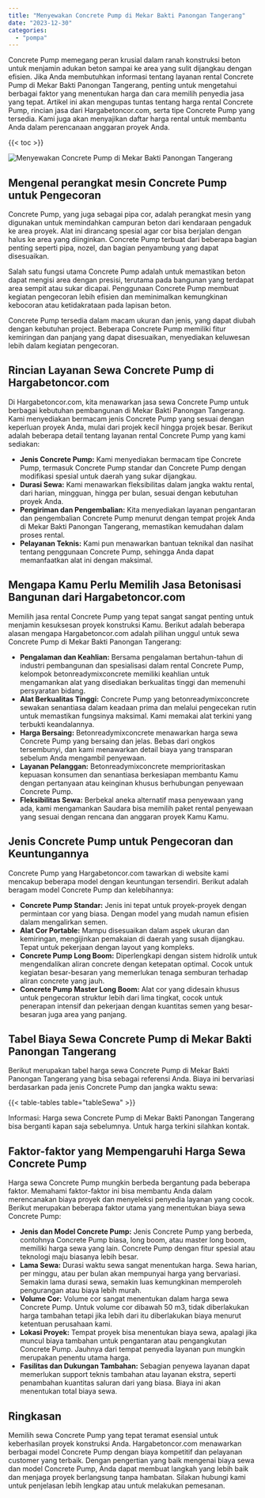 ```yaml
---
title: "Menyewakan Concrete Pump di Mekar Bakti Panongan Tangerang"
date: "2023-12-30"
categories: 
  - "pompa"
---
```




Concrete Pump memegang peran krusial dalam ranah konstruksi beton untuk menjamin adukan beton sampai ke area yang sulit dijangkau dengan efisien. Jika Anda membutuhkan informasi tentang layanan rental Concrete Pump di Mekar Bakti Panongan Tangerang, penting untuk mengetahui berbagai faktor yang menentukan harga dan cara memilih penyedia jasa yang tepat. Artikel ini akan mengupas tuntas tentang harga rental Concrete Pump, rincian jasa dari Hargabetoncor.com, serta tipe Concrete Pump yang tersedia. Kami juga akan menyajikan daftar harga rental untuk membantu Anda dalam perencanaan anggaran proyek Anda.

{{< toc >}}

![Menyewakan Concrete Pump di Mekar Bakti Panongan Tangerang](https://hargareadymixid.github.io/pompa/concrete-pump%20(19).png)

## Mengenal perangkat mesin Concrete Pump untuk Pengecoran

Concrete Pump, yang juga sebagai pipa cor, adalah perangkat mesin yang digunakan untuk memindahkan campuran beton dari kendaraan pengaduk ke area proyek. Alat ini dirancang spesial agar cor bisa berjalan dengan halus ke area yang diinginkan. Concrete Pump terbuat dari beberapa bagian penting seperti pipa, nozel, dan bagian penyambung yang dapat disesuaikan.

Salah satu fungsi utama Concrete Pump adalah untuk memastikan beton dapat mengisi area dengan presisi, terutama pada bangunan yang terdapat area sempit atau sukar dicapai. Penggunaan Concrete Pump membuat kegiatan pengecoran lebih efisien dan meminimalkan kemungkinan kebocoran atau ketidakrataan pada lapisan beton.

Concrete Pump tersedia dalam macam ukuran dan jenis, yang dapat diubah dengan kebutuhan project. Beberapa Concrete Pump memiliki fitur kemiringan dan panjang yang dapat disesuaikan, menyediakan keluwesan lebih dalam kegiatan pengecoran.

## Rincian Layanan Sewa Concrete Pump di Hargabetoncor.com

Di Hargabetoncor.com, kita menawarkan jasa sewa Concrete Pump untuk berbagai kebutuhan pembangunan di Mekar Bakti Panongan Tangerang. Kami menyediakan bermacam jenis Concrete Pump yang sesuai dengan keperluan proyek Anda, mulai dari projek kecil hingga projek besar. Berikut adalah beberapa detail tentang layanan rental Concrete Pump yang kami sediakan:

- **Jenis Concrete Pump:** Kami menyediakan bermacam tipe Concrete Pump, termasuk Concrete Pump standar dan Concrete Pump dengan modifikasi spesial untuk daerah yang sukar dijangkau.
- **Durasi Sewa:** Kami menawarkan fleksibilitas dalam jangka waktu rental, dari harian, mingguan, hingga per bulan, sesuai dengan kebutuhan proyek Anda.
- **Pengiriman dan Pengembalian:** Kita menyediakan layanan pengantaran dan pengembalian Concrete Pump menurut dengan tempat projek Anda di Mekar Bakti Panongan Tangerang, memastikan kemudahan dalam proses rental.
- **Pelayanan Teknis:** Kami pun menawarkan bantuan teknikal dan nasihat tentang penggunaan Concrete Pump, sehingga Anda dapat memanfaatkan alat ini dengan maksimal.

## Mengapa Kamu Perlu Memilih Jasa Betonisasi Bangunan dari Hargabetoncor.com

Memilih jasa rental Concrete Pump yang tepat sangat sangat penting untuk menjamin kesuksesan proyek konstruksi Kamu. Berikut adalah beberapa alasan mengapa Hargabetoncor.com adalah pilihan unggul untuk sewa Concrete Pump di Mekar Bakti Panongan Tangerang:

- **Pengalaman dan Keahlian:** Bersama pengalaman bertahun-tahun di industri pembangunan dan spesialisasi dalam rental Concrete Pump, kelompok betonreadymixconcrete memiliki keahlian untuk mengamankan alat yang disediakan berkualitas tinggi dan memenuhi persyaratan bidang.
- **Alat Berkualitas Tinggi:** Concrete Pump yang betonreadymixconcrete sewakan senantiasa dalam keadaan prima dan melalui pengecekan rutin untuk memastikan fungsinya maksimal. Kami memakai alat terkini yang terbukti keandalannya.
- **Harga Bersaing:** Betonreadymixconcrete menawarkan harga sewa Concrete Pump yang bersaing dan jelas. Bebas dari ongkos tersembunyi, dan kami menawarkan detail biaya yang transparan sebelum Anda mengambil penyewaan.
- **Layanan Pelanggan:** Betonreadymixconcrete memprioritaskan kepuasan konsumen dan senantiasa berkesiapan membantu Kamu dengan pertanyaan atau keinginan khusus berhubungan penyewaan Concrete Pump.
- **Fleksibilitas Sewa:** Berbekal aneka alternatif masa penyewaan yang ada, kami mengamankan Saudara bisa memilih paket rental penyewaan yang sesuai dengan rencana dan anggaran proyek Kamu Kamu.

## Jenis Concrete Pump untuk Pengecoran dan Keuntungannya

Concrete Pump yang Hargabetoncor.com tawarkan di website kami mencakup beberapa model dengan keuntungan tersendiri. Berikut adalah beragam model Concrete Pump dan kelebihannya:

- **Concrete Pump Standar:** Jenis ini tepat untuk proyek-proyek dengan permintaan cor yang biasa. Dengan model yang mudah namun efisien dalam mengalirkan semen.
- **Alat Cor Portable:** Mampu disesuaikan dalam aspek ukuran dan kemiringan, mengijinkan pemakaian di daerah yang susah dijangkau. Tepat untuk pekerjaan dengan layout yang kompleks.
- **Concrete Pump Long Boom:** Diperlengkapi dengan sistem hidrolik untuk mengendalikan aliran concrete dengan ketepatan optimal. Cocok untuk kegiatan besar-besaran yang memerlukan tenaga semburan terhadap aliran concrete yang jauh.
- **Concrete Pump Master Long Boom:** Alat cor yang didesain khusus untuk pengecoran struktur lebih dari lima tingkat, cocok untuk penerapan intensif dan pekerjaan dengan kuantitas semen yang besar-besaran juga area yang panjang.

## Tabel Biaya Sewa Concrete Pump di Mekar Bakti Panongan Tangerang

Berikut merupakan tabel harga sewa Concrete Pump di Mekar Bakti Panongan Tangerang yang bisa sebagai referensi Anda. Biaya ini bervariasi berdasarkan pada jenis Concrete Pump dan jangka waktu sewa:

{{< table-tables table="tableSewa" >}}

Informasi: Harga sewa Concrete Pump di Mekar Bakti Panongan Tangerang bisa berganti kapan saja sebelumnya. Untuk harga terkini silahkan kontak.

## Faktor-faktor yang Mempengaruhi Harga Sewa Concrete Pump

Harga sewa Concrete Pump mungkin berbeda bergantung pada beberapa faktor. Memahami faktor-faktor ini bisa membantu Anda dalam merencanakan biaya proyek dan menyeleksi penyedia layanan yang cocok. Berikut merupakan beberapa faktor utama yang menentukan biaya sewa Concrete Pump:

- **Jenis dan Model Concrete Pump:** Jenis Concrete Pump yang berbeda, contohnya Concrete Pump biasa, long boom, atau master long boom, memiliki harga sewa yang lain. Concrete Pump dengan fitur spesial atau teknologi maju biasanya lebih besar.
- **Lama Sewa:** Durasi waktu sewa sangat menentukan harga. Sewa harian, per minggu, atau per bulan akan mempunyai harga yang bervariasi. Semakin lama durasi sewa, semakin luas kemungkinan memperoleh pengurangan atau biaya lebih murah.
- **Volume Cor:** Volume cor sangat menentukan dalam harga sewa Concrete Pump. Untuk volume cor dibawah 50 m3, tidak diberlakukan harga tambahan tetapi jika lebih dari itu diberlakukan biaya menurut ketentuan perusahaan kami.
- **Lokasi Proyek:** Tempat proyek bisa menentukan biaya sewa, apalagi jika muncul biaya tambahan untuk pengantaran atau pengangkutan Concrete Pump. Jauhnya dari tempat penyedia layanan pun mungkin merupakan penentu utama harga.
- **Fasilitas dan Dukungan Tambahan:** Sebagian penyewa layanan dapat memerlukan support teknis tambahan atau layanan ekstra, seperti penambahan kuantitas saluran dari yang biasa. Biaya ini akan menentukan total biaya sewa.

## Ringkasan

Memilih sewa Concrete Pump yang tepat teramat esensial untuk keberhasilan proyek konstruksi Anda. Hargabetoncor.com menawarkan berbagai model Concrete Pump dengan biaya kompetitif dan pelayanan customer yang terbaik. Dengan pengertian yang baik mengenai biaya sewa dan model Concrete Pump, Anda dapat membuat langkah yang lebih baik dan menjaga proyek berlangsung tanpa hambatan. Silakan hubungi kami untuk penjelasan lebih lengkap atau untuk melakukan pemesanan.
